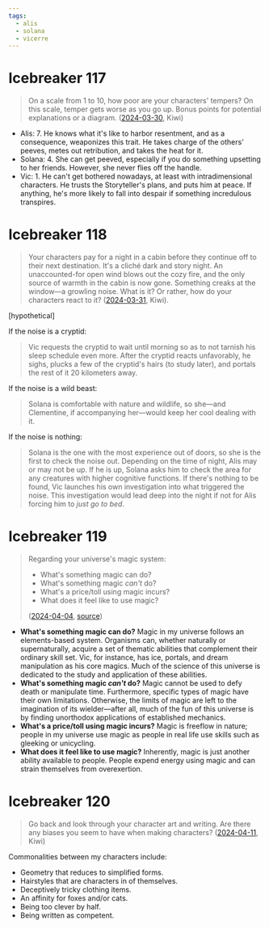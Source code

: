 ```yaml
---
tags:
  - alis
  - solana
  - vicerre
---
```


# Icebreaker 117

> On a scale from 1 to 10, how poor are your characters' tempers? On this scale, temper gets worse as you go up. Bonus points for potential explanations or a diagram. ([2024-03-30](https://discord.com/channels/448538687983321098/1020875112045613217/1223591159616503880), Kiwi)

- Alis: 7. He knows what it's like to harbor resentment, and as a consequence, weaponizes this trait. He takes charge of the others' peeves, metes out retribution, and takes the heat for it.
- Solana: 4. She can get peeved, especially if you do something upsetting to her friends. However, she never flies off the handle.
- Vic: 1. He can't get bothered nowadays, at least with intradimensional characters. He trusts the Storyteller's plans, and puts him at peace. If anything, he's more likely to fall into despair if something incredulous transpires.

# Icebreaker 118

> Your characters pay for a night in a cabin before they continue off to their next destination. It's a cliché dark and story night. An unaccounted-for open wind blows out the cozy fire, and the only source of warmth in the cabin is now gone. Something creaks at the window—a growling noise. What is it? Or rather, how do your characters react to it? ([2024-03-31](https://discord.com/channels/448538687983321098/1020875112045613217/1224136103209205873), Kiwi).

[hypothetical]

If the noise is a cryptid:

> Vic requests the cryptid to wait until morning so as to not tarnish his sleep schedule even more. After the cryptid reacts unfavorably, he sighs, plucks a few of the cryptid's hairs (to study later), and portals the rest of it 20 kilometers away.

If the noise is a wild beast:

> Solana is comfortable with nature and wildlife, so she—and Clementine, if accompanying her—would keep her cool dealing with it.

If the noise is nothing:

> Solana is the one with the most experience out of doors, so she is the first to check the noise out. Depending on the time of night, Alis may or may not be up. If he is up, Solana asks him to check the area for any creatures with higher cognitive functions. If there's nothing to be found, Vic launches his own investigation into what triggered the noise. This investigation would lead deep into the night if not for Alis forcing him to _just go to bed_.

# Icebreaker 119

> Regarding your universe's magic system:
>
> - What's something magic can do?
> - What's something magic _can't_ do?
> - What's a price/toll using magic incurs?
> - What does it feel like to use magic?
>
> ([2024-04-04](https://discord.com/channels/448538687983321098/1020875112045613217/1225436043092819989), [source](https://www.reddit.com/comments/dc6c2r/))

- **What's something magic can do?** Magic in my universe follows an elements-based system. Organisms can, whether naturally or supernaturally, acquire a set of thematic abilities that complement their ordinary skill set. Vic, for instance, has ice, portals, and dream manipulation as his core magics. Much of the science of this universe is dedicated to the study and application of these abilities.
- **What's something magic _can't_ do?** Magic cannot be used to defy death or manipulate time. Furthermore, specific types of magic have their own limitations. Otherwise, the limits of magic are left to the imagination of its wielder—after all, much of the fun of this universe is by finding unorthodox applications of established mechanics.
- **What's a price/toll using magic incurs?** Magic is freeflow in nature; people in my universe use magic as people in real life use skills such as gleeking or unicycling.
- **What does it feel like to use magic?** Inherently, magic is just another ability available to people. People expend energy using magic and can strain themselves from overexertion.

# Icebreaker 120

> Go back and look through your character art and writing. Are there any biases you seem to have when making characters? ([2024-04-11](https://discord.com/channels/448538687983321098/1020875112045613217/1227943089071591474), Kiwi)

Commonalities between my characters include:

- Geometry that reduces to simplified forms.
- Hairstyles that are characters in of themselves.
- Deceptively tricky clothing items.
- An affinity for foxes and/or cats.
- Being too clever by half.
- Being written as competent.
